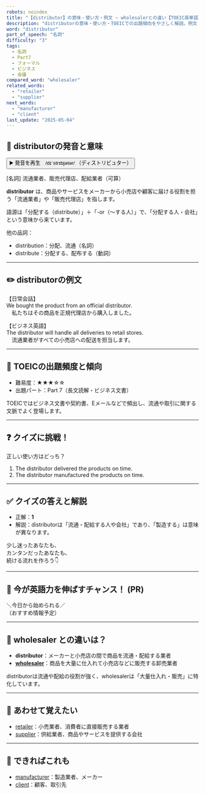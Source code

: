 ```yaml
---
robots: noindex
title: "【distributor】の意味・使い方・例文 ― wholesalerとの違い【TOEIC英単語】"
description: "distributorの意味・使い方・TOEICでの出題傾向をやさしく解説。例文・クイズ付きでwholesalerとの違いもわかりやすく学べます。"
word: "distributor"
part_of_speech: "名詞"
difficulty: "3"
tags:
  - 名詞
  - Part7
  - フォーマル
  - ビジネス
  - 会議
compared_word: "wholesaler"
related_words:
  - "retailer"
  - "supplier"
next_words:
  - "manufacturer"
  - "client"
last_update: "2025-05-04"
---
```


## 🔰 distributorの発音と意味

<button class="play-audio" onclick="playTTS('distributor')">
  <span class="play-audio-main">
    ▶️ 発音を再生　/dɪˈstrɪbjətər/
  </span>
  <span class="play-audio-sub">
    （ディストリビュター）
  </span>
</button>

[名詞] 流通業者、販売代理店、配給業者（可算）

**distributor** は、商品やサービスをメーカーから小売店や顧客に届ける役割を担う「流通業者」や「販売代理店」を指します。

語源は「分配する（distribute）」＋「-or（～する人）」で、「分配する人・会社」という意味から来ています。

他の品詞：  
- distribution：分配、流通（名詞）
- distribute：分配する、配布する（動詞）

---

## ✏️ distributorの例文

【日常会話】  
We bought the product from an official distributor.  
　私たちはその商品を正規代理店から購入しました。

【ビジネス英語】  
The distributor will handle all deliveries to retail stores.  
　流通業者がすべての小売店への配送を担当します。

---

## 🎯 TOEICの出題頻度と傾向

- 難易度：★★★☆☆
- 出題パート：Part 7（長文読解・ビジネス文書）

TOEICではビジネス文書や契約書、Eメールなどで頻出し、流通や取引に関する文脈でよく登場します。

---

## ❓ クイズに挑戦！

正しい使い方はどっち？

1. The distributor delivered the products on time.  
2. The distributor manufactured the products on time.

---

## ✅ クイズの答えと解説

- 正解：**1**
- 解説：distributorは「流通・配給する人や会社」であり、「製造する」は意味が異なります。

少し迷ったあなたも、  
カンタンだったあなたも、  
続ける流れを作ろう👇️

---

## 🚀 今が英語力を伸ばすチャンス！ (PR)

<div class="info-center">
＼今日から始められる／<br>  
（おすすめ情報予定）
</div>

---

## 🤔  wholesaler との違いは？

- **distributor**：メーカーと小売店の間で商品を流通・配給する業者
- **[wholesaler](/word/wholesaler)**：商品を大量に仕入れて小売店などに販売する卸売業者

distributorは流通や配給の役割が強く、wholesalerは「大量仕入れ・販売」に特化しています。

---

## 🧩 あわせて覚えたい

- [retailer](/word/retailer)：小売業者、消費者に直接販売する業者
- [supplier](/word/supplier)：供給業者、商品やサービスを提供する会社

---

## 📖 できればこれも

- [manufacturer](/word/manufacturer)：製造業者、メーカー
- [client](/word/client)：顧客、取引先

<!-- cvid: aid26_bid10 -->
